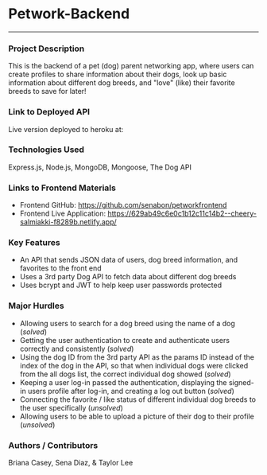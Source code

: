 # Petwork-Backend
___________________

### Project Description
This is the backend of a pet (dog) parent networking app, where users can create profiles to share information about their dogs, look up basic information about different dog breeds, and "love" (like) their favorite breeds to save for later!

### Link to Deployed API
Live version deployed to heroku at:

### Technologies Used
Express.js, Node.js, MongoDB, Mongoose, The Dog API

### Links to Frontend Materials
- Frontend GitHub: https://github.com/senabon/petworkfrontend
- Frontend Live Application: https://629ab49c6e0c1b12c11c14b2--cheery-salmiakki-f8289b.netlify.app/

### Key Features
- An API that sends JSON data of users, dog breed information, and favorites to the front end
- Uses a 3rd party Dog API to fetch data about different dog breeds
- Uses bcrypt and JWT to help keep user passwords protected 

### Major Hurdles
- Allowing users to search for a dog breed using the name of a dog (*solved*)
- Getting the user authentication to create and authenticate users correctly and consistently (*solved*)
- Using the dog ID from the 3rd party API as the params ID instead of the index of the dog in the API, so that when individual dogs were clicked from the all dogs list, the correct individual dog showed (*solved*)
- Keeping a user log-in passed the authentication, displaying the signed-in users profile after log-in, and creating a log out button (*solved*)
- Connecting the favorite / like status of different individual dog breeds to the user specifically (*unsolved*)
- Allowing users to be able to upload a picture of their dog to their profile (*unsolved*)

### Authors / Contributors
Briana Casey, Sena Diaz, & Taylor Lee